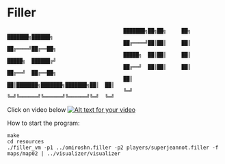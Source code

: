 # Filler

                                          ███████╗██╗██╗     ██╗     ███████╗██████╗
                                          ██╔════╝██║██║     ██║     ██╔════╝██╔══██╗
                                          █████╗  ██║██║     ██║     █████╗  ██████╔╝
                                          ██╔══╝  ██║██║     ██║     ██╔══╝  ██╔══██╗
                                          ██║     ██║███████╗███████╗███████╗██║  ██║
                                          ╚═╝     ╚═╝╚══════╝╚══════╝╚══════╝╚═╝  ╚═╝

Click on video below
[![Alt text for your video](https://i.ytimg.com/vi/sThakIQnkqY/hqdefault.jpg)](https://youtu.be/sThakIQnkqY)

How to start the program:
```
make
cd resources
./filler_vm -p1 ../omiroshn.filler -p2 players/superjeannot.filler -f maps/map02 | ../visualizer/visualizer
```
